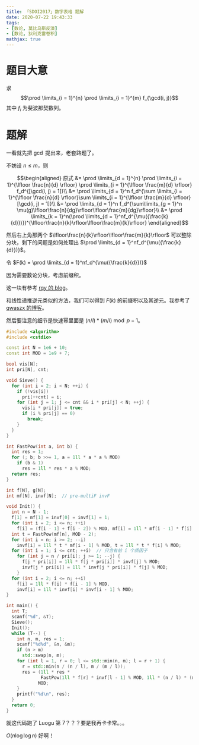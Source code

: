 ```yaml
---
title: 「SDOI2017」数字表格 题解
date: 2020-07-22 19:43:33
tags: 
- [数论, 莫比乌斯反演]
- [数论, 狄利克雷卷积]
mathjax: true
---
```


# 题目大意

求 
$$\prod \limits_{i = 1}^{n} \prod \limits_{i = 1}^{m} f_{\gcd(i, j)}$$
其中 $f_i$ 为斐波那契数列。

<!--more-->

# 题解

一看就先把 $\gcd$ 提出来，老套路题了。

不妨设 $n \le m$，则

$$\begin{aligned}
  原式 &= \prod \limits_{d = 1}^{n} \prod \limits_{i = 1}^{\lfloor \frac{n}{d} \rfloor} \prod \limits_{i = 1}^{\lfloor \frac{m}{d} \rfloor} f_d^{[\gcd(i, j) = 1]}\\
  &= \prod \limits_{d = 1}^n f_d^{\sum \limits_{i = 1}^{\lfloor \frac{n}{d} \rfloor}\sum \limits_{i = 1}^{\lfloor \frac{m}{d} \rfloor}[\gcd(i, j) = 1]}\\
  &= \prod \limits_{d = 1}^n f_d^{\sum\limits_{g = 1}^n \mu(g)\lfloor\frac{n}{dg}\rfloor\lfloor\frac{m}{dg}\rfloor}\\
  &= \prod \limits_{k = 1}^n(\prod \limits_{d = 1}^nf_d^{\mu({\frac{k}{d}})})^{\lfloor\frac{n}{k}\rfloor\lfloor\frac{m}{k}\rfloor}
\end{aligned}$$

然后右上角那两个 $\lfloor\frac{n}{k}\rfloor\lfloor\frac{m}{k}\rfloor$ 可以整除分块，剩下的问题是如何处理出 $\prod \limits_{d = 1}^nf_d^{\mu({\frac{k}{d}})}$。

令 $F(k) = \prod \limits_{d = 1}^nf_d^{\mu({\frac{k}{d}})}$

因为需要数论分块，考虑前缀积。

这一块有参考 [rqy 的 blog](https://www.luogu.com.cn/blog/lx-2003/mobius-inversion)。

和线性递推逆元类似的方法，我们可以得到 $F(k)$ 的前缀积以及其逆元。我参考了 [qwaszx 的博客](https://www.luogu.com.cn/blog/qwaszx/solution-p3704)。

<!--留个锅以后补-->

然后要注意的细节是快速幂里面是 $(n / l) * (m / l) \bmod{p - 1}$。

```cpp
#include <algorithm>
#include <cstdio>

const int N = 1e6 + 10;
const int MOD = 1e9 + 7;

bool vis[N];
int pri[N], cnt;

void Sieve() {
  for (int i = 2; i < N; ++i) {
    if (!vis[i])
      pri[++cnt] = i;
    for (int j = 1; j <= cnt && i * pri[j] < N; ++j) {
      vis[i * pri[j]] = true;
      if (i % pri[j] == 0)
        break;
    }
  }
}

int FastPow(int a, int b) {
  int res = 1;
  for (; b; b >>= 1, a = 1ll * a * a % MOD)
    if (b & 1)
      res = 1ll * res * a % MOD;
  return res;
}

int f[N], g[N];
int mf[N], invf[N];  // pre-multiF invF

void Init() {
  int n = N - 1;
  f[1] = mf[1] = invf[0] = invf[1] = 1;
  for (int i = 2; i <= n; ++i)
    f[i] = (f[i - 1] + f[i - 2]) % MOD, mf[i] = 1ll * mf[i - 1] * f[i] % MOD;
  int t = FastPow(mf[n], MOD - 2);
  for (int i = n; i >= 2; --i)
    invf[i] = 1ll * t * mf[i - 1] % MOD, t = 1ll * t * f[i] % MOD;
  for (int i = 1; i <= cnt; ++i)  // 只含有前 i 个质因子
    for (int j = n / pri[i]; j >= 1; --j) {
      f[j * pri[i]] = 1ll * f[j * pri[i]] * invf[j] % MOD;
      invf[j * pri[i]] = 1ll * invf[j * pri[i]] * f[j] % MOD;
    }
  for (int i = 2; i <= n; ++i)
    f[i] = 1ll * f[i] * f[i - 1] % MOD,
    invf[i] = 1ll * invf[i] * invf[i - 1] % MOD;
}

int main() {
  int T;
  scanf("%d", &T);
  Sieve();
  Init();
  while (T--) {
    int n, m, res = 1;
    scanf("%d%d", &n, &m);
    if (n > m)
      std::swap(n, m);
    for (int l = 1, r = 0; l <= std::min(n, m); l = r + 1) {
      r = std::min(n / (n / l), m / (m / l));
      res = (1ll * res *
             FastPow(1ll * f[r] * invf[l - 1] % MOD, 1ll * (n / l) * (m / l) % (MOD - 1))) %
            MOD;
    }
    printf("%d\n", res);
  }
  return 0;
}

```

就这代码跑了 Luogu 第 7？？？要是我再卡卡常。。。

$O(n \log \log n)$ 好啊！
